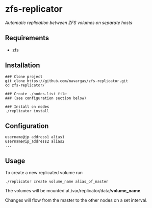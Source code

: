 # zfs-replicator

*Automatic replication between ZFS volumes on separate hosts*

## Requirements
* zfs

## Installation

```
### Clone project
git clone https://github.com/navargas/zfs-replicator.git
cd zfs-replicator/

### Create ./nodes.list file
### (see configuration section below)

### Install on nodes
./replicator install
```


## Configuration
```
username@ip_address1 alias1
username@ip_address2 alias2
...
```

## Usage
To create a new replicated volume run
```
./replicator create volume_name alias_of_master
```
The volumes will be mounted at /var/replicator/data/**volume_name**.

Changes will flow from the master to the other nodes on a set interval.

